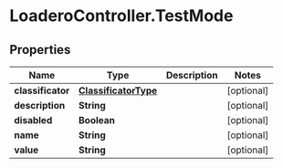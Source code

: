 # LoaderoController.TestMode

## Properties
Name | Type | Description | Notes
------------ | ------------- | ------------- | -------------
**classificator** | [**ClassificatorType**](ClassificatorType.md) |  | [optional] 
**description** | **String** |  | [optional] 
**disabled** | **Boolean** |  | [optional] 
**name** | **String** |  | [optional] 
**value** | **String** |  | [optional] 


